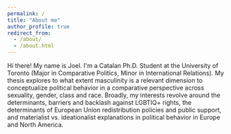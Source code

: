 ```yaml
---
permalink: /
title: "About me"
author_profile: true
redirect_from: 
  - /about/
  - /about.html
---
```

Hi there! My name is Joel. I'm a Catalan Ph.D. Student at the University of Toronto (Major in Comparative Politics, Minor in International Relations). My thesis explores to what extent masculinity is a relevant dimension to conceptualize political behavior in a comparative perspective across sexuality, gender, class and race. Broadly, my interests revolve around the determinants, barriers and backlash against LGBTIQ+ rights, the determinants of European Union redistribution policies and public support, and materialist vs. ideationalist explanations in political behavior in Europe and North America. 


